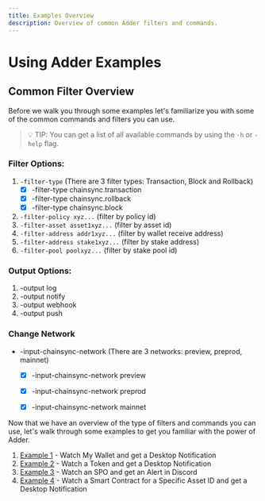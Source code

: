 ```yaml
---
title: Examples Overview
description: Overview of common Adder filters and commands.
---
```


# Using Adder Examples

## Common Filter Overview

Before we walk you through some examples let's familiarize you with some of the common commands and filters you can use.

> 💡 TIP: You can get a list of all available commands by using the `-h` or `-help` flag.

### Filter Options:

1. `-filter-type` (There are 3 filter types: Transaction, Block and Rollback)
   * [x] -filter-type chainsync.transaction
   * [x] -filter-type chainsync.rollback
   * [x] -filter-type chainsync.block
2. `-filter-policy xyz...` (filter by policy id)
3. `-filter-asset asset1xyz...` (filter by asset id)
4. `-filter-address addr1xyz...` (filter by wallet receive address)
5. `-filter-address stake1xyz...` (filter by stake address)
6. `-filter-pool poolxyz...` (filter by stake pool id)

### Output Options:

1. -output log
2. -output notify
3. -output webhook
4. -output push

### Change Network

* -input-chainsync-network (There are 3 networks: preview, preprod, mainnet)
  * [x] -input-chainsync-network preview
  * [x] -input-chainsync-network preprod
  * [x] -input-chainsync-network mainnet



Now that we have an overview of the type of filters and commands you can use, let's walk through some examples to get you familiar with the power of Adder.

1. [Example 1](../002-example-1-watch-my-wallet-and-get-a-desktop-notification) - Watch My Wallet and get a Desktop Notification
2. [Example 2](../003-example-2-watch-a-token-and-get-a-desktop-notification) - Watch a Token and get a Desktop Notification
3. [Example 3](../004-example-3-watch-an-spo-and-get-an-alert-in-discord) - Watch an SPO and get an Alert in Discord
4. [Example 4](../005-example-4-watch-a-smart-contract-for-a-specific-asset-id-and-get-a-desktop-notification) - Watch a Smart Contract for a Specific Asset ID and get a Desktop Notification
